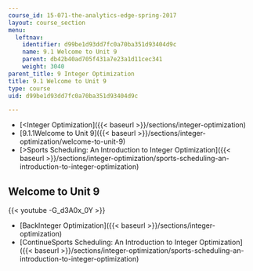```yaml
---
course_id: 15-071-the-analytics-edge-spring-2017
layout: course_section
menu:
  leftnav:
    identifier: d99be1d93dd7fc0a70ba351d93404d9c
    name: 9.1 Welcome to Unit 9
    parent: db42b40ad705f431a7e23a1d11cec341
    weight: 3040
parent_title: 9 Integer Optimization
title: 9.1 Welcome to Unit 9
type: course
uid: d99be1d93dd7fc0a70ba351d93404d9c

---
```


*   [<Integer Optimization]({{< baseurl >}}/sections/integer-optimization)
*   [9.1.1Welcome to Unit 9]({{< baseurl >}}/sections/integer-optimization/welcome-to-unit-9)
*   [\>Sports Scheduling: An Introduction to Integer Optimization]({{< baseurl >}}/sections/integer-optimization/sports-scheduling-an-introduction-to-integer-optimization)

Welcome to Unit 9
-----------------

{{< youtube -G_d3A0x_0Y >}}

*   [BackInteger Optimization]({{< baseurl >}}/sections/integer-optimization)
*   [ContinueSports Scheduling: An Introduction to Integer Optimization]({{< baseurl >}}/sections/integer-optimization/sports-scheduling-an-introduction-to-integer-optimization)